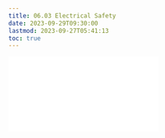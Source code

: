 ```yaml
---
title: 06.03 Electrical Safety
date: 2023-09-29T09:30:00
lastmod: 2023-09-27T05:41:13
toc: true
---
```


![Link to included file content](../../../../electronics/electricity-safety.md)
